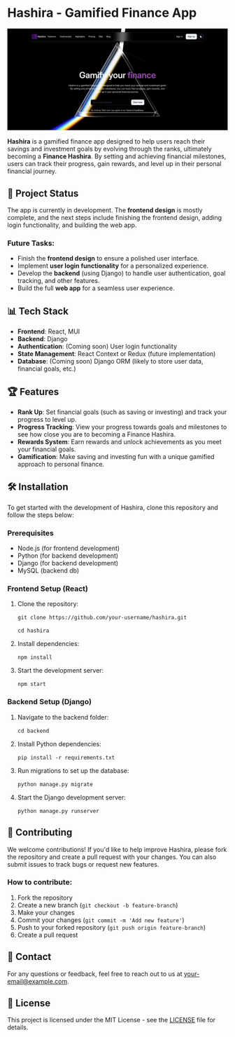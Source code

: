 <!DOCTYPE html>
<html lang="en">
<head>
    <meta charset="UTF-8">
    <meta name="viewport" content="width=device-width, initial-scale=1.0">
</head>
<body>

<h1>Hashira - Gamified Finance App</h1>

<img src="./src/assets/images/LandingPage.png" />
<p><strong>Hashira</strong> is a gamified finance app designed to help users reach their savings and investment goals by evolving through the ranks, ultimately becoming a <strong>Finance Hashira</strong>. By setting and achieving financial milestones, users can track their progress, gain rewards, and level up in their personal financial journey.</p>

<h2>🚀 Project Status</h2>
<p>The app is currently in development. The <strong>frontend design</strong> is mostly complete, and the next steps include finishing the frontend design, adding login functionality, and building the web app.</p>

<h3>Future Tasks:</h3>
<ul>
    <li>Finish the <strong>frontend design</strong> to ensure a polished user interface.</li>
    <li>Implement <strong>user login functionality</strong> for a personalized experience.</li>
    <li>Develop the <strong>backend</strong> (using Django) to handle user authentication, goal tracking, and other features.</li>
    <li>Build the full <strong>web app</strong> for a seamless user experience.</li>
</ul>

<h2>📊 Tech Stack</h2>
<ul>
    <li><strong>Frontend</strong>: React, MUI</li>
    <li><strong>Backend</strong>: Django</li>
    <li><strong>Authentication</strong>: (Coming soon) User login functionality</li>
    <li><strong>State Management</strong>: React Context or Redux (future implementation)</li>
    <li><strong>Database</strong>: (Coming soon) Django ORM (likely to store user data, financial goals, etc.)</li>
</ul>

<h2>🏆 Features</h2>
<ul>
    <li><strong>Rank Up</strong>: Set financial goals (such as saving or investing) and track your progress to level up.</li>
    <li><strong>Progress Tracking</strong>: View your progress towards goals and milestones to see how close you are to becoming a Finance Hashira.</li>
    <li><strong>Rewards System</strong>: Earn rewards and unlock achievements as you meet your financial goals.</li>
    <li><strong>Gamification</strong>: Make saving and investing fun with a unique gamified approach to personal finance.</li>
</ul>

<h2>🛠️ Installation</h2>

<p>To get started with the development of Hashira, clone this repository and follow the steps below:</p>

<h3>Prerequisites</h3>
<ul>
    <li>Node.js (for frontend development)</li>
    <li>Python (for backend development)</li>
    <li>Django (for backend development)</li>
    <li>MySQL (backend db)</li>
</ul>

<h3>Frontend Setup (React)</h3>
<ol>
    <li>Clone the repository:
        <pre><code>git clone https://github.com/your-username/hashira.git</code></pre>
        <pre><code>cd hashira</code></pre>
    </li>
    <li>Install dependencies:
        <pre><code>npm install</code></pre>
    </li>
    <li>Start the development server:
        <pre><code>npm start</code></pre>
    </li>
</ol>

<h3>Backend Setup (Django)</h3>
<ol>
    <li>Navigate to the backend folder:
        <pre><code>cd backend</code></pre>
    </li>
    <li>Install Python dependencies:
        <pre><code>pip install -r requirements.txt</code></pre>
    </li>
    <li>Run migrations to set up the database:
        <pre><code>python manage.py migrate</code></pre>
    </li>
    <li>Start the Django development server:
        <pre><code>python manage.py runserver</code></pre>
    </li>
</ol>

<h2>🔧 Contributing</h2>

<p>We welcome contributions! If you'd like to help improve Hashira, please fork the repository and create a pull request with your changes. You can also submit issues to track bugs or request new features.</p>

<h3>How to contribute:</h3>
<ol>
    <li>Fork the repository</li>
    <li>Create a new branch (<code>git checkout -b feature-branch</code>)</li>
    <li>Make your changes</li>
    <li>Commit your changes (<code>git commit -m 'Add new feature'</code>)</li>
    <li>Push to your forked repository (<code>git push origin feature-branch</code>)</li>
    <li>Create a pull request</li>
</ol>

<h2>📧 Contact</h2>

<p>For any questions or feedback, feel free to reach out to us at <a href="mailto:your-email@example.com">your-email@example.com</a>.</p>

<h2>📝 License</h2>

<p>This project is licensed under the MIT License - see the <a href="LICENSE">LICENSE</a> file for details.</p>

</body>
</html>
